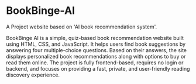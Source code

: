# BookBinge-AI
A Project website based on 'AI book recommendation system'.

BookBinge AI is a simple, quiz-based book recommendation website built using HTML, CSS, and JavaScript. It helps users find book suggestions by answering four multiple-choice questions. Based on their answers, the site displays personalized book recommendations along with options to buy or read them online. The project is fully frontend-based, requires no login or backend, and focuses on providing a fast, private, and user-friendly reading discovery experience.
